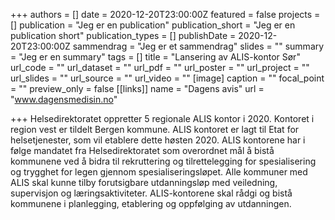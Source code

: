 +++
authors = []
date = 2020-12-20T23:00:00Z
featured = false
projects = []
publication = "Jeg er en publication"
publication_short = "Jeg er en publication short"
publication_types = []
publishDate = 2020-12-20T23:00:00Z
sammendrag = "Jeg er et sammendrag"
slides = ""
summary = "Jeg er en summary"
tags = []
title = "Lansering av ALIS-kontor Sør"
url_code = ""
url_dataset = ""
url_pdf = ""
url_poster = ""
url_project = ""
url_slides = ""
url_source = ""
url_video = ""
[image]
caption = ""
focal_point = ""
preview_only = false
[[links]]
name = "Dagens avis"
url = "www.dagensmedisin.no"

+++
Helsedirektoratet oppretter 5 regionale ALIS kontor i 2020. Kontoret i region vest er tildelt Bergen kommune. ALIS kontoret er lagt til Etat for helsetjenester, som vil etablere dette høsten 2020. ALIS kontorene har i følge mandatet fra Helsedirektoratet som overordnet mål å bistå kommunene ved å bidra til rekruttering og tilrettelegging for spesialisering og trygghet for legen gjennom spesialiseringsløpet. Alle kommuner med ALIS skal kunne tilby forutsigbare utdanningsløp med veiledning, supervisjon og læringsaktiviteter. ALIS-kontorene skal rådgi og bistå kommunene i planlegging, etablering og oppfølging av utdanningen.
